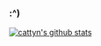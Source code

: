 ### :^)
[![cattyn's github stats](https://github-readme-stats.vercel.app/api?username=cattyngmd&count_private=true&theme=synthwave)](https://github.com/anuraghazra/github-readme-stats)

